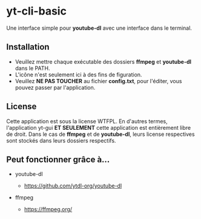 # yt-cli-basic
Une interface simple pour **youtube-dl** avec une interface dans le terminal.

## Installation

- Veuillez mettre chaque exécutable des dossiers **ffmpeg** et **youtube-dl** dans le PATH.
- L'icône n'est seulement ici à des fins de figuration.
- Veuillez **NE PAS TOUCHER** au fichier **config.txt**, pour l'éditer, vous pouvez passer par l'application.

## License

Cette application est sous la license WTFPL. En d'autres termes, l'application yt-gui **ET SEULEMENT** cette application est entièrement libre de droit. Dans le cas de **ffmpeg** et de **youtube-dl**, leurs license respectives sont stockés dans leurs dossiers respectifs.

## Peut fonctionner grâce à...

- youtube-dl
  - https://github.com/ytdl-org/youtube-dl
 
- ffmpeg
  - https://ffmpeg.org/
